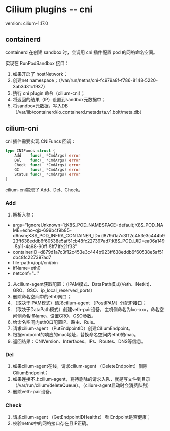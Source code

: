 # Cilium plugins -- cni

version: cilium-1.17.0

## containerd

containerd 在创建 sandbox 时，会调用 cni 插件配置 pod 的网络命名空间。

实现在 RunPodSandbox 接口：
1. 如果开启了 hostNetwork；
2. 创建net namespace；（/var/run/netns/cni-fc979a8f-f786-8148-5220-3ab3d31c1937）
3. 执行 cni plugin 命令（cilium-cni）；
4. 将返回的结果（IP）设置到sandbox元数据中；
5. 将sandbox元数据，写入DB（/var/lib/containerd/io.containerd.metadata.v1.bolt/meta.db）

## cilium-cni

cni 插件需要实现 CNIFuncs 回调：
```go
type CNIFuncs struct {
	Add    func(_ *CmdArgs) error
	Del    func(_ *CmdArgs) error
	Check  func(_ *CmdArgs) error
	GC     func(_ *CmdArgs) error
	Status func(_ *CmdArgs) error
}
```

cilium-cni实现了 Add、Del、Check。

### Add

1. 解析入参：
- args="IgnoreUnknown=1;K8S_POD_NAMESPACE=default;K8S_POD_NAME=echo-qjx-699b4f9b85-d6nsm;K8S_POD_INFRA_CONTAINER_ID=d879d1a7c3f12c453e3c444b923ff638eddb6f60538e5af51cb48fc227397ad7;K8S_POD_UID=ea06a149-5a11-4a68-90ff-5ff71fe21f33" 
- containerID=d879d1a7c3f12c453e3c444b923ff638eddb6f60538e5af51cb48fc227397ad7 
- file-path=/opt/cni/bin 
- ifName=eth0
- netconf="..."
2. 从cilium-agent获取配置：（IPAM模式、DataPath模式(Veth、Netkit)、GRO、GSO、ip_local_reserved_ports）
3. 删除命名空间中的eth0网口；
4. （取决于IPAM模式）请求cilium-agent （PostIPAM）分配IP接口；
5. （取决于DataPath模式）创建veth-pair设备，主机侧命名为lxc-xxx，命名空间侧命名ifName。设置GRO、GSO参数。
6. 给命名空间内eth0口配置IP、路由、Rule。
7. 请求cilium-agent （PutEndpointID）创建CiliumEndpoint。
8. 根据endpoint的响应的mac地址，替换命名空间内eth0的mac。
9. 返回结果：CNIVersion、Interfaces、IPs、Routes、DNS等信息。

### Del

1. 如果cilium-agent在线，请求cilium-agent （DeleteEndpoint）删除CiliumEndpoint；
2. 如果连接不上cilium-agent，将待删除的请求入队，就是写文件到目录（/var/run/cilium/deleteQueue）。（cilium-agent启动时会消费队列）
3. 删除veth-pair设备。

### Check

1. 请求cilium-agent （GetEndpointIDHealthz）看 Endpoint是否健康；
2. 校验netns中的网络接口存在且IP正确。
